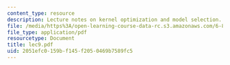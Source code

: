```yaml
---
content_type: resource
description: Lecture notes on kernel optimization and model selection.
file: /media/https%3A/open-learning-course-data-rc.s3.amazonaws.com/6-867-machine-learning-fall-2006/2051efc0159bf145f2050469b7589fc5_lec9.pdf
file_type: application/pdf
resourcetype: Document
title: lec9.pdf
uid: 2051efc0-159b-f145-f205-0469b7589fc5
---
```


